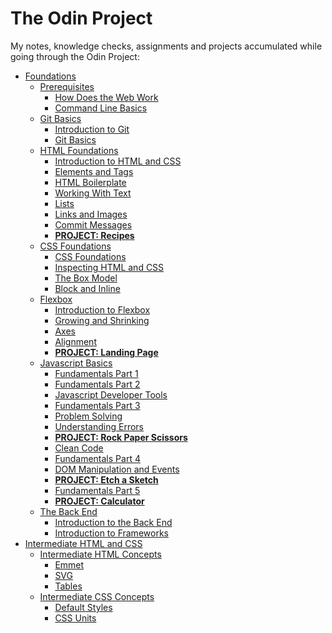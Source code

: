 # The Odin Project

My notes, knowledge checks, assignments and projects accumulated while going through the Odin Project:

- [Foundations](https://github.com/chrscmpl/TOP/tree/main/Foundations)
  - [Prerequisites](https://github.com/chrscmpl/TOP/tree/main/Foundations/1.Prerequisites)
    - [How Does the Web Work](https://github.com/chrscmpl/TOP/tree/main/Foundations/1.Prerequisites/1.How-Does-The-Web-Work)
    - [Command Line Basics](https://github.com/chrscmpl/TOP/tree/main/Foundations/1.Prerequisites/2.Command-Line-Basics)
  - [Git Basics](https://github.com/chrscmpl/TOP/tree/main/Foundations/2.Git-Basics)
    - [Introduction to Git](https://github.com/chrscmpl/TOP/tree/main/Foundations/2.Git-Basics/1.Introduction-To-Git)
    - [Git Basics](https://github.com/chrscmpl/TOP/tree/main/Foundations/2.Git-Basics/2.Git-Basics)
  - [HTML Foundations](https://github.com/chrscmpl/TOP/tree/main/Foundations/3.HTML-Foundations)
    - [Introduction to HTML and CSS](https://github.com/chrscmpl/TOP/tree/main/Foundations/3.HTML-Foundations/1.Introduction-to-HTML%26CSS)
    - [Elements and Tags](https://github.com/chrscmpl/TOP/tree/main/Foundations/3.HTML-Foundations/2.Elements-and-Tags)
    - [HTML Boilerplate](https://github.com/chrscmpl/TOP/tree/main/Foundations/3.HTML-Foundations/3.HTML-Boilerplate)
    - [Working With Text](https://github.com/chrscmpl/TOP/tree/main/Foundations/3.HTML-Foundations/4.Working-With-Text)
    - [Lists](https://github.com/chrscmpl/TOP/tree/main/Foundations/3.HTML-Foundations/5.Lists)
    - [Links and Images](https://github.com/chrscmpl/TOP/tree/main/Foundations/3.HTML-Foundations/6.Links-And-Images)
    - [Commit Messages](https://github.com/chrscmpl/TOP/tree/main/Foundations/3.HTML-Foundations/7.Commit-Messages)
    - **[PROJECT: Recipes](https://github.com/chrscmpl/odin-recipes)**
  - [CSS Foundations](https://github.com/chrscmpl/TOP/tree/main/Foundations/4.CSS-Foundations)
    - [CSS Foundations](https://github.com/chrscmpl/TOP/tree/main/Foundations/4.CSS-Foundations/1.CSS-Foundations)
    - [Inspecting HTML and CSS](https://github.com/chrscmpl/TOP/tree/main/Foundations/4.CSS-Foundations/2.Inspecting-HTML%26CSS)
    - [The Box Model](https://github.com/chrscmpl/TOP/tree/main/Foundations/4.CSS-Foundations/3.The-Box-Model)
    - [Block and Inline](https://github.com/chrscmpl/TOP/tree/main/Foundations/4.CSS-Foundations/4.Block-and-Inline)
  - [Flexbox](https://github.com/chrscmpl/TOP/tree/main/Foundations/5.Flexbox)
    - [Introduction to Flexbox](https://github.com/chrscmpl/TOP/tree/main/Foundations/5.Flexbox/1.Introduction-to-Flexbox)
    - [Growing and Shrinking](https://github.com/chrscmpl/TOP/tree/main/Foundations/5.Flexbox/2.Growing-and-Shrinking)
    - [Axes](https://github.com/chrscmpl/TOP/tree/main/Foundations/5.Flexbox/3.Axes)
    - [Alignment](https://github.com/chrscmpl/TOP/tree/main/Foundations/5.Flexbox/4.Alignment)
    - **[PROJECT: Landing Page](https://github.com/chrscmpl/odin-landing-page)**
  - [Javascript Basics](https://github.com/chrscmpl/TOP/tree/main/Foundations/6.Javascript-Basics)
    - [Fundamentals Part 1](https://github.com/chrscmpl/TOP/tree/main/Foundations/6.Javascript-Basics/1.Fundamentals-Part-1)
    - [Fundamentals Part 2](https://github.com/chrscmpl/TOP/tree/main/Foundations/6.Javascript-Basics/2.Fundamentals-Part-2)
    - [Javascript Developer Tools](https://github.com/chrscmpl/TOP/tree/main/Foundations/6.Javascript-Basics/3.Javascript-Developer-Tools)
    - [Fundamentals Part 3](https://github.com/chrscmpl/TOP/tree/main/Foundations/6.Javascript-Basics/4.Fundamentals-Part-3)
    - [Problem Solving](https://github.com/chrscmpl/TOP/tree/main/Foundations/6.Javascript-Basics/5.Problem-Solving)
    - [Understanding Errors](https://github.com/chrscmpl/TOP/tree/main/Foundations/6.Javascript-Basics/6.Understanding-Errors)
    - **[PROJECT: Rock Paper Scissors](https://github.com/chrscmpl/odin-rock-paper-scissors)**
    - [Clean Code](https://github.com/chrscmpl/TOP/tree/main/Foundations/6.Javascript-Basics/8.Clean-Code)
    - [Fundamentals Part 4](https://github.com/chrscmpl/TOP/tree/main/Foundations/6.Javascript-Basics/9.Fundamentals-Part-4)
    - [DOM Manipulation and Events](https://github.com/chrscmpl/TOP/tree/main/Foundations/6.Javascript-Basics/10.DOM-Manipulation-and-Events)
    - **[PROJECT: Etch a Sketch](https://github.com/chrscmpl/odin-etch-a-sketch)**
    - [Fundamentals Part 5](https://github.com/chrscmpl/TOP/tree/main/Foundations/6.Javascript-Basics/12.Fundamentals-Part-5)
    - **[PROJECT: Calculator](https://github.com/chrscmpl/odin-calculator)**
  - [The Back End](https://github.com/chrscmpl/TOP/tree/main/Foundations/7.The-Back-End)
    - [Introduction to the Back End](https://github.com/chrscmpl/TOP/tree/main/Foundations/7.The-Back-End/1.Introduction-to-the-Back-End)
    - [Introduction to Frameworks](https://github.com/chrscmpl/TOP/tree/main/Foundations/7.The-Back-End/2.Introduction-to-Frameworks)
- [Intermediate HTML and CSS](https://github.com/chrscmpl/TOP/tree/main/Intermediate-HTML-and-CSS)
  - [Intermediate HTML Concepts](https://github.com/chrscmpl/TOP/tree/main/Intermediate-HTML-and-CSS/1.Intermediate-HTML-Concepts)
    - [Emmet](https://github.com/chrscmpl/TOP/tree/main/Intermediate-HTML-and-CSS/1.Intermediate-HTML-Concepts/1.Emmet)
    - [SVG](https://github.com/chrscmpl/TOP/tree/main/Intermediate-HTML-and-CSS/1.Intermediate-HTML-Concepts/2.SVG)
    - [Tables](https://github.com/chrscmpl/TOP/tree/main/Intermediate-HTML-and-CSS/1.Intermediate-HTML-Concepts/3.Tables)
  - [Intermediate CSS Concepts](https://github.com/chrscmpl/TOP/tree/main/Intermediate-HTML-and-CSS/1.Intermediate-CSS-Concepts)
    - [Default Styles](https://github.com/chrscmpl/TOP/tree/main/Intermediate-HTML-and-CSS/1.Intermediate-CSS-Concepts/1.Default-Styles)
    - [CSS Units](https://github.com/chrscmpl/TOP/tree/main/Intermediate-HTML-and-CSS/1.Intermediate-CSS-Concepts/2.CSS-Units)
